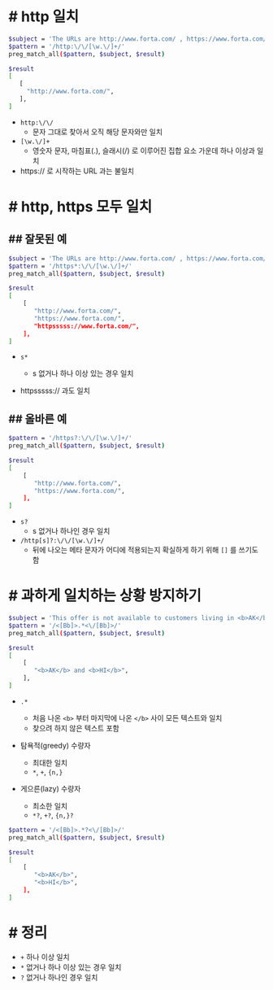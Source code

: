 # # http 일치
```sh
$subject = 'The URLs are http://www.forta.com/ , https://www.forta.com/ to connect.'
$pattern = '/http:\/\/[\w.\/]+/'
preg_match_all($pattern, $subject, $result)
```
```sh
$result
[
   [
     "http://www.forta.com/",
   ],
]
```
- `http:\/\/` 
  - 문자 그대로 찾아서 오직 해당 문자와만 일치
- `[\w.\/]+` 
  - 영숫자 문자, 마침표(.), 슬래시(/) 로 이루어진 집합 요소 가운데 하나 이상과 일치
- https:// 로 시작하는 URL 과는 불일치


# # http, https 모두 일치

## ## 잘못된 예
```sh
$subject = 'The URLs are http://www.forta.com/ , https://www.forta.com/ and httpsssss://www.forta.com/, to connect.'
$pattern = '/https*:\/\/[\w.\/]+/'
preg_match_all($pattern, $subject, $result)
```
```sh
$result
[
    [
       "http://www.forta.com/",
       "https://www.forta.com/",
       "httpsssss://www.forta.com/",
    ],
]
```
- `s*`
  - s 없거나 하나 이상 있는 경우 일치

- httpsssss:// 과도 일치

## ## 올바른 예
```sh
$pattern = '/https?:\/\/[\w.\/]+/'
preg_match_all($pattern, $subject, $result)

$result
[
    [
       "http://www.forta.com/",
       "https://www.forta.com/",
    ],
]
```
- `s?`
  - s 없거나 하나인 경우 일치
- `/http[s]?:\/\/[\w.\/]+/` 
  - 뒤에 나오는 메타 문자가 어디에 적용되는지 확실하게 하기 위해 `[]` 를 쓰기도 함
  
# # 과하게 일치하는 상황 방지하기
```sh
$subject = 'This offer is not available to customers living in <b>AK</b> and <b>HI</b>.'
$pattern = '/<[Bb]>.*<\/[Bb]>/'
preg_match_all($pattern, $subject, $result)

$result
[
    [
       "<b>AK</b> and <b>HI</b>",
    ],
]
```
- `.*`
    - 처음 나온 `<b>` 부터 마지막에 나온 `</b>` 사이 모든 텍스트와 일치
    - 찾으려 하지 않은 텍스트 포함
    
- 탐욕적(greedy) 수량자
    - 최대한 일치
    - `*`, `+`, `{n,}`

- 게으른(lazy) 수량자
    - 최소한 일치
    - `*?`, `+?`, `{n,}?`

```sh
$pattern = '/<[Bb]>.*?<\/[Bb]>/'
preg_match_all($pattern, $subject, $result)

$result
[
    [
       "<b>AK</b>",
       "<b>HI</b>",
    ],
]
```

# # 정리
- `+` 하나 이상 일치
- `*` 없거나 하나 이상 있는 경우 일치
- `?` 없거나 하나인 경우 일치